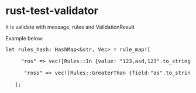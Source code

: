 # rust-test-validator


It is validate with message, rules and ValidationResult <br/>


Example below: <br/> 
<pre>
let rules_hash: HashMap<&str, Vec<Rules>> = rule_map![<br/>
     "ros" => vec![Rules::In {value: "123,asd,123".to_string()}],<br/>
      "ross" => vec![Rules::GreaterThan {field:"as".to_string()}]<br/>
   ];</pre>
